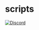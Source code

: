 # scripts
[![Discord](https://img.shields.io/badge/Discord-7289da?style=for-the-badge&logo=discord&logoColor=white)](https://discord.gg/Wkk7SVHvjV)
